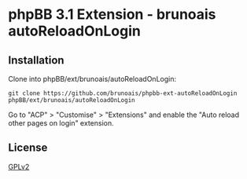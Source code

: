 # phpBB 3.1 Extension - brunoais autoReloadOnLogin

## Installation

Clone into phpBB/ext/brunoais/autoReloadOnLogin:

    git clone https://github.com/brunoais/phpbb-ext-autoReloadOnLogin phpBB/ext/brunoais/autoReloadOnLogin

Go to "ACP" > "Customise" > "Extensions" and enable the "Auto reload other pages on login" extension.

## License

[GPLv2](license.txt)
